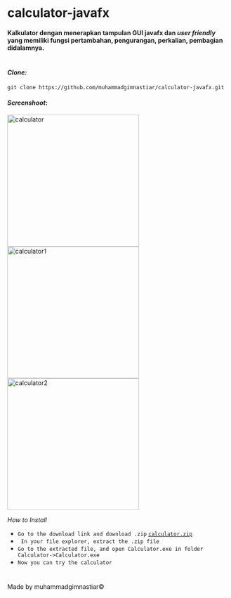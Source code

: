 # calculator-javafx

#### Kalkulator dengan menerapkan tampulan GUI javafx dan _*user friendly*_  yang memiliki fungsi pertambahan, pengurangan, perkalian, pembagian didalamnya.
#
#### _*Clone:*_ 
`git clone https://github.com/muhammadgimnastiar/calculator-javafx.git`

#### _*Screenshoot*_:


<img src="https://imgur.com/sygDY0o.gif" alt="calculator" width="300">            
<img src="https://imgur.com/25IpReL.png" alt="calculator1" width="300">            <img src="https://imgur.com/hsfHVjZ.png" alt="calculator2" width="300">

_*How to Install*_
- ` Go to the download link and download .zip ` [`calculator.zip`][link]
- ` In your file explorer, extract the .zip file`
- ` Go to the extracted file, and open Calculator.exe in folder Calculator->Calculator.exe `
- ` Now you can try the calculator `
# 
Made by muhammadgimnastiar&copy;


[link]: https://github.com/muhammadgimnastiar/calculator-javafx/releases/download/1.0/Calculator.zip
